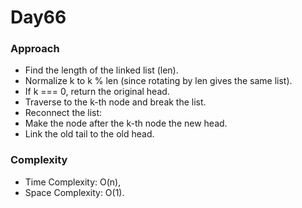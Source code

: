 # Day66

### Approach

- Find the length of the linked list (len).
- Normalize k to k % len (since rotating by len gives the same list).
- If k === 0, return the original head.
- Traverse to the k-th node and break the list.
- Reconnect the list:
 - Make the node after the k-th node the new head.
 - Link the old tail to the old head.

### Complexity

- Time Complexity: O(n),
- Space Complexity: O(1).
